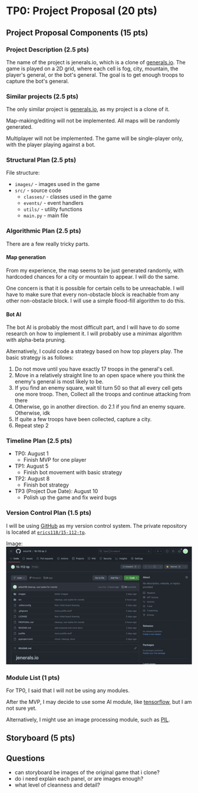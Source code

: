 # TP0: Project Proposal (20 pts)

## Project Proposal Components (15 pts)
<!-- Write up a proposal file (in the file proposal.txt, or .docx, or .pdf) which should include the following components: -->

### Project Description (2.5 pts)
<!-- The name of the term project and a short description of what it will be. -->

The name of the project is jenerals.io, which is a clone of [generals.io](https://generals.io/).
The game is played on a 2D grid, where each cell is fog, city, mountain, the player's general, or the bot's general. The goal is to get enough troops to capture the bot's general.

### Similar projects (2.5 pts)
<!-- A 1-2 paragraph analysis of similar projects you've seen online, and how your project will be similar or different to those. -->

The only similar project is [generals.io](https://generals.io/), as my project is a clone of it.

Map-making/editing will not be implemented. All maps will be randomly generated.

Multiplayer will not be implemented. The game will be single-player only, with the player playing against a bot.

### Structural Plan (2.5 pts)
<!-- A structural plan for how the finalized project will be organized in different functions, files and/or classes. -->

File structure:
- `images/` - images used in the game
- `src/` - source code
  - `classes/` - classes used in the game
  - `events/` - event handlers
  - `utils/` - utility functions
  - `main.py` - main file

### Algorithmic Plan (2.5 pts)
<!-- A plan for how you will approach the trickiest part of the project. Be sure to clearly highlight which part(s) of your project are algorithmically most difficult, and include some details of how you expect to implement these features. -->

There are a few really tricky parts.

#### Map generation

From my experience, the map seems to be just generated randomly, with hardcoded chances for a city or mountain to appear. I will do the same.

One concern is that it is possible for certain cells to be unreachable. I will have to make sure that every non-obstacle block is reachable from any other non-obstacle block. I will use a simple flood-fill algorithm to do this.

#### Bot AI

The bot AI is probably the most difficult part, and I will have to do some research on how to implement it. I will probably use a minimax algorithm with alpha-beta pruning.

Alternatively, I could code a strategy based on how top players play. The basic strategy is as follows:

1. Do not move until you have exactly 17 troops in the general's cell.
2. Move in a relatively straight line to an open space where you think the enemy's general is most likely to be.
  1. If you find an enemy square, wait til turn 50 so that all every cell gets one more troop. Then, Collect all the troops and continue attacking from there
   2. Otherwise, go in another direction. do 2.1 if you find an enemy square. Otherwise, idk
3. If quite a few troops have been collected, capture a city.
3. Repeat step 2

### Timeline Plan (2.5 pts)
<!-- A timeline for when you intend to complete the major features of the project. -->

- TP0: August 1
  - Finish MVP for one player
- TP1: August 5
  - Finish bot movement with basic strategy
- TP2: August 8
  - Finish bot strategy
- TP3 (Project Due Date): August 10
  - Polish up the game and fix weird bugs




### Version Control Plan (1.5 pts)
<!-- A short description and image demonstrating how you are using version control to back up your code. Notes:

You must back up your code somehow!!!
Your backups must not be on your computer (ideally, store them in the cloud) -->

I will be using [GitHub](https://github.com/) as my version control system. The private repository is located at [`erics118/15-112-tp`](https://github.com/erics118/15-112-tp).

Image: ![version control](./versionControl.png)

### Module List (1 pts)
<!-- A list of all external modules/hardware/technologies you are planning to use in your project. Note that any such modules must be approved by a tech demo. If you are not planning to use any additional modules, that's okay, just say so! -->
For TP0, I said that I will not be using any modules.

After the MVP, I may decide to use some AI module, like [tensorflow](https://www.tensorflow.org/), but I am not sure yet.

Alternatively, I might use an image processing module, such as [PIL](https://pillow.readthedocs.io/en/stable/).


## Storyboard (5 pts)
<!-- Generate a storyboard that demonstrates how a user would interact with your finished project. A storyboard is just a series of sketches showing (roughly) what your project will look like. Your storyboard should have at least six panels, and at least three of those should demonstrate features within the project. You may scan or take a picture of your storyboard and include it in the directory as the file storyboard.png (other acceptable filetypes include .gif, .jpg, and .pdf). -->

<!-- Include any preliminary code files you have already created at this stage. Some code at this stage would be helpful, but not necessary. It may be prototype code, and so perhaps may not be part of your final project. It also may or may not have any user interface. -->

<!-- Note: Your TP0, TP1, TP2, collectively count for one quiz grade. -->

## Questions

- can storyboard be images of the original game that i clone?
- do i need explain each panel, or are images enough?
- what level of cleanness and detail?
